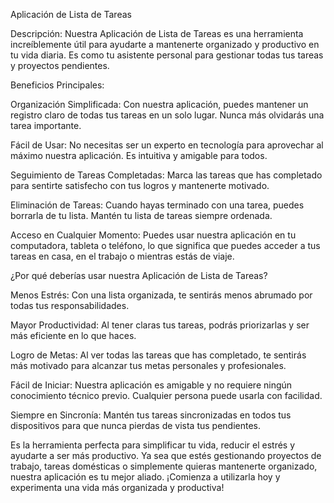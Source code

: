 Aplicación de Lista de Tareas

Descripción:
Nuestra Aplicación de Lista de Tareas es una herramienta increíblemente útil para ayudarte a mantenerte organizado y productivo en tu vida diaria. Es como tu asistente personal para gestionar todas tus tareas y proyectos pendientes.

Beneficios Principales:

Organización Simplificada: Con nuestra aplicación, puedes mantener un registro claro de todas tus tareas en un solo lugar. Nunca más olvidarás una tarea importante.

Fácil de Usar: No necesitas ser un experto en tecnología para aprovechar al máximo nuestra aplicación. Es intuitiva y amigable para todos.

Seguimiento de Tareas Completadas: Marca las tareas que has completado para sentirte satisfecho con tus logros y mantenerte motivado.

Eliminación de Tareas: Cuando hayas terminado con una tarea, puedes borrarla de tu lista. Mantén tu lista de tareas siempre ordenada.

Acceso en Cualquier Momento: Puedes usar nuestra aplicación en tu computadora, tableta o teléfono, lo que significa que puedes acceder a tus tareas en casa, en el trabajo o mientras estás de viaje.

¿Por qué deberías usar nuestra Aplicación de Lista de Tareas?

Menos Estrés: Con una lista organizada, te sentirás menos abrumado por todas tus responsabilidades.

Mayor Productividad: Al tener claras tus tareas, podrás priorizarlas y ser más eficiente en lo que haces.

Logro de Metas: Al ver todas las tareas que has completado, te sentirás más motivado para alcanzar tus metas personales y profesionales.

Fácil de Iniciar: Nuestra aplicación es amigable y no requiere ningún conocimiento técnico previo. Cualquier persona puede usarla con facilidad.

Siempre en Sincronía: Mantén tus tareas sincronizadas en todos tus dispositivos para que nunca pierdas de vista tus pendientes.

Es la herramienta perfecta para simplificar tu vida, reducir el estrés y ayudarte a ser más productivo. Ya sea que estés gestionando proyectos de trabajo, tareas domésticas o simplemente quieras mantenerte organizado, nuestra aplicación es tu mejor aliado. ¡Comienza a utilizarla hoy y experimenta una vida más organizada y productiva!